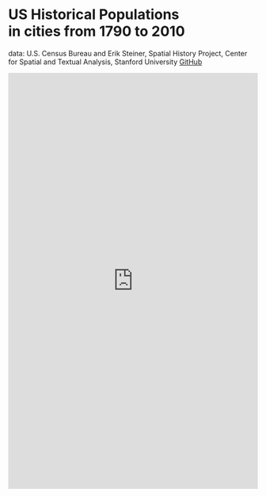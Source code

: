 # US Historical Populations<br>in cities from 1790 to 2010

data: U.S. Census Bureau and Erik Steiner, Spatial History Project, Center for Spatial and Textual Analysis, Stanford University [GitHub](https://github.com/cestastanford/historical-us-city-populations)

<iframe id="map" width="100%" height="840" frameborder="0" scrolling="no" marginheight="0" marginwidth="0" src="https://gjrichter.github.io/ixmaps/ui/html/embed_sync_Leaflet.html?ui=embed&basemap=ll&align=right&legend=1&name=map3&sync=false&footer=true&project=https://raw.githubusercontent.com/gjrichter/viz/master/Historic Population/ixmaps_project_Historic_Populations_curves_grid.json"></iframe>





